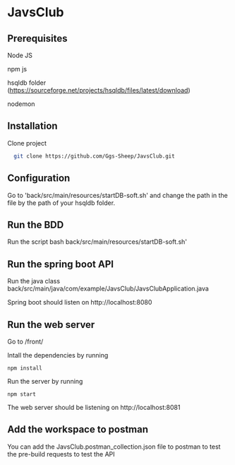 
# JavsClub



## Prerequisites
Node JS

npm js

hsqldb folder (https://sourceforge.net/projects/hsqldb/files/latest/download)

nodemon

## Installation

Clone project

```bash
  git clone https://github.com/Ggs-Sheep/JavsClub.git
```

## Configuration
Go to 'back/src/main/resources/startDB-soft.sh'
and change the path in the file by the path of your hsqldb folder.

## Run the BDD

Run the script bash back/src/main/resources/startDB-soft.sh'

## Run the spring boot API

Run the java class back/src/main/java/com/example/JavsClub/JavsClubApplication.java

Spring boot should listen on http://localhost:8080  

## Run the web server

Go to /front/

Intall the dependencies by running 
```
npm install

```

Run the server by running 

```
npm start
```

The web server should be listening on http://localhost:8081


## Add the workspace to postman

You can add the JavsClub.postman_collection.json file to postman to test the pre-build requests to test the API
